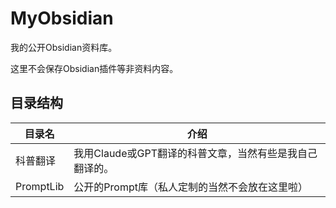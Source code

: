 # MyObsidian

我的公开Obsidian资料库。

这里不会保存Obsidian插件等非资料内容。

## 目录结构

|目录名|介绍|
|-|-|
| 科普翻译	| 我用Claude或GPT翻译的科普文章，当然有些是我自己翻译的。 |
| PromptLib	| 公开的Prompt库（私人定制的当然不会放在这里啦）		|